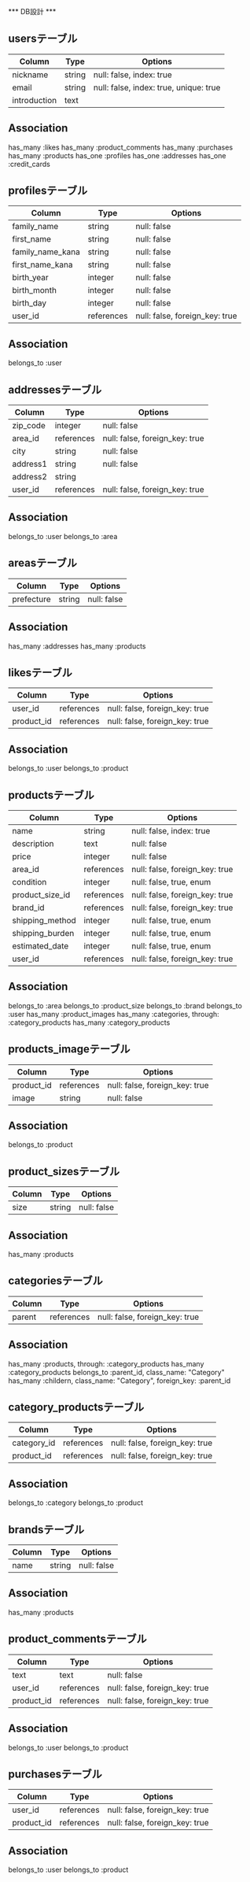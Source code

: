  *** DB設計 ***

## usersテーブル
|Column|Type|Options|
|------|----|-------|
|nickname|string|null: false, index: true|
|email|string|null: false, index: true, unique: true|
|introduction|text|

## Association
has_many :likes
has_many :product_comments
has_many :purchases
has_many :products
has_one :profiles
has_one :addresses
has_one :credit_cards


## profilesテーブル
|Column|Type|Options|
|------|----|-------|
|family_name|string|null: false|
|first_name|string|null: false|
|family_name_kana|string|null: false|
|first_name_kana|string|null: false|
|birth_year|integer|null: false|
|birth_month|integer|null: false|
|birth_day|integer|null: false|
|user_id|references|null: false, foreign_key: true|

## Association
belongs_to :user


## addressesテーブル
|Column|Type|Options|
|------|----|-------|
|zip_code|integer|null: false|
|area_id|references|null: false, foreign_key: true|
|city|string|null: false|
|address1|string|null: false|
|address2|string|
|user_id|references|null: false, foreign_key: true|

## Association
belongs_to :user
belongs_to :area


## areasテーブル
|Column|Type|Options|
|------|----|-------|
|prefecture|string|null: false|

## Association
has_many :addresses
has_many :products

<!--
## credit_cardsテーブル
|Column|Type|Options|
|------|----|-------|
|payment_card_no|integer|null: false|
|expire_month|integer|null: false|
|expire_year|integer|null: false|
|security_code|integer|null: false|
|user_id|references|null: false, foreign_key: true|

## Association
belongs_to :user
 -->

## likesテーブル
|Column|Type|Options|
|------|----|-------|
|user_id|references|null: false, foreign_key: true|
|product_id|references|null: false, foreign_key: true|

## Association
belongs_to :user
belongs_to :product


## productsテーブル
|Column|Type|Options|
|------|----|-------|
|name|string|null: false, index: true|
|description|text|null: false|
|price|integer|null: false|
|area_id|references|null: false, foreign_key: true|
|condition|integer|null: false, true, enum|
|product_size_id|references|null: false, foreign_key: true|
|brand_id|references|null: false, foreign_key: true|
|shipping_method|integer|null: false, true, enum|
|shipping_burden|integer|null: false, true, enum|
|estimated_date|integer|null: false, true, enum|
|user_id|references|null: false, foreign_key: true|

## Association
belongs_to :area
belongs_to :product_size
belongs_to :brand
belongs_to :user
has_many :product_images
has_many :categories, through: :category_products
has_many :category_products


## products_imageテーブル
|Column|Type|Options|
|------|----|-------|
|product_id|references|null: false, foreign_key: true|
|image|string|null: false|

## Association
belongs_to :product


## product_sizesテーブル
|Column|Type|Options|
|------|----|-------|
|size|string|null: false|

## Association
has_many :products


## categoriesテーブル
|Column|Type|Options|
|------|----|-------|
|parent|references|null: false, foreign_key: true|

## Association
has_many :products, through: :category_products
has_many :category_products
belongs_to :parent_id, class_name: "Category"
has_many :childern, class_name: "Category", foreign_key: :parent_id


## category_productsテーブル
|Column|Type|Options|
|------|----|-------|
|category_id|references|null: false, foreign_key: true|
|product_id|references|null: false, foreign_key: true|

## Association
belongs_to :category
belongs_to :product


## brandsテーブル
|Column|Type|Options|
|------|----|-------|
|name|string|null: false|

## Association
has_many :products


## product_commentsテーブル
|Column|Type|Options|
|------|----|-------|
|text|text|null: false|
|user_id|references|null: false, foreign_key: true|
|product_id|references|null: false, foreign_key: true|

## Association
belongs_to :user
belongs_to :product


## purchasesテーブル
|Column|Type|Options|
|------|----|-------|
|user_id|references|null: false, foreign_key: true|
|product_id|references|null: false, foreign_key: true|

## Association
belongs_to :user
belongs_to :product
